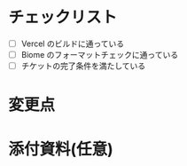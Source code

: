 # チェックリスト

- [ ] Vercel のビルドに通っている
- [ ] Biome のフォーマットチェックに通っている
- [ ] チケットの完了条件を満たしている

# 変更点

# 添付資料(任意)
